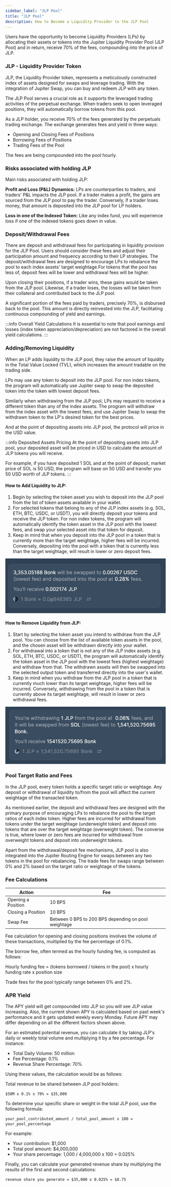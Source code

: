 ```yaml
---
sidebar_label: "JLP Pool"
title: "JLP Pool"
description: How to Become a Liquidity Provider to the JLP Pool
---
```


Users have the opportunity to become Liquidity Providers (LPs) by allocating their assets or tokens into the Jupiter Liquidity Provider Pool (JLP Pool) and in return, receive 70% of the fees, compounding into the price of JLP.

### JLP - Liquidity Provider Token

JLP, the Liquidity Provider token, represents a meticulously constructed index of assets designed for swaps and leverage trading. With the integration of Jupiter Swap, you can buy and redeem JLP with any token.

The JLP Pool serves a crucial role as it supports the leveraged trading activities of the perpetual exchange. When traders seek to open leveraged positions, they will automatically borrow tokens from this pool.

As a JLP holder, you receive 70% of the fees generated by the perpetuals trading exchange. The exchange generates fees and yield in three ways:

- Opening and Closing Fees of Positions
- Borrowing Fees of Positions
- Trading Fees of the Pool

The fees are being compounded into the pool hourly.

### Risks associated with holding JLP
Main risks associated with holding JLP:

**Profit and Loss (P&L) Dynamics:** LPs are counterparties to traders, and traders' P&L impacts the JLP pool. If a trader makes a profit, the gains are sourced from the JLP pool to pay the trader. Conversely, if a trader loses money, that amount is deposited into the JLP pool for LP holders.

**Loss in one of the Indexed Token:** Like any index fund, you will experience loss if one of the indexed tokens goes down in value.

### Deposit/Withdrawal Fees

There are deposit and withdrawal fees for participating in liquidity provision for the JLP Pool. Users should consider these fees and adjust their participation amount and frequency according to their LP strategies. The deposit/withdrawal fees are designed to encourage LPs to rebalance the pool to each index assets' target weightage.For tokens that the pool has less of, deposit fees will be lower and withdrawal fees will be higher.

Upon closing their positions, if a trader wins, these gains would be taken from the JLP pool. Likewise, if a trader loses, the losses will be taken from their collateral and contributed back to the JLP pool.

A significant portion of the fees paid by traders, precisely 70%, is disbursed back to the pool. This amount is directly reinvested into the JLP, facilitating continuous compounding of yield and earnings.

:::info Overall Yield Calculations
It is essential to note that pool earnings and losses (index token appreciation/depreciation) are not factored in the overall yield calculations.
:::

### Adding/Removing Liquidity

When an LP adds liquidity to the JLP pool, they raise the amount of liquidity in the Total Value Locked (TVL), which increases the amount tradable on the trading side.

LPs may use any token to deposit into the JLP pool. For non index tokens, the program will automatically use Jupiter swap to swap the deposited token into the token with lowest deposit fees. 

Similarly when withdrawing from the JLP pool, LPs may request to receive a different token than any of the index assets. The program will withdraw from the index asset with the lowest fees, and use Jupiter Swap to swap the withdrawn token to the LP's desired token for the best prices.

And at the point of depositing assets into JLP pool, the protocol will price in the USD value.

:::info Deposited Assets Pricing
At the point of depositing assets into JLP pool, your deposited asset will be priced in USD to calculate the amount of JLP tokens you will receive. 

For example, if you have deposited 1 SOL and at the point of deposit, market price of SOL is 50 USD, the program will base on 50 USD and transfer you 50 USD worth of JLP tokens.
:::


#### How to Add Liquidity to JLP:

1. Begin by selecting the token asset you wish to deposit into the JLP pool from the list of token assets available in your wallet.
2. For selected tokens that belong to any of the JLP index assets (e.g. SOL, ETH, BTC, USDC, or USDT), you will directly deposit your tokens and receive the JLP token. For non index tokens, the program will automatically identify the token asset in the JLP pool with the lowest fees, and swap your selected asset into that token for deposit.
3. Keep in mind that when you deposit into the JLP pool in a token that is currently more than the target weightage, higher fees will be incurred. Conversely, depositing into the pool with a token that is currently less than the target weightage, will result in lower or zero deposit fees.


![JLP1](../img/jlp1.jpg)

#### How to Remove Liquidity from JLP:

1. Start by selecting the token asset you intend to withdraw from the JLP pool. You can choose from the list of available token assets in the pool, and the chosen asset will be withdrawn directly into your wallet.
2. For withdrawal into a token that is not any of the JLP index assets (e.g. SOL, ETH, BTC, USDC, or USDT), the program will automatically identify the token asset in the JLP pool with the lowest fees (highest weightage) and withdraw from that. The withdrawn assets will then be swapped into the selected output token and transferred directly into the user's wallet.
3. Keep in mind when you withdraw from the JLP pool in a token that is currently much lower than its target weightage, higher fees will be incurred. Conversely, withdrawing from the pool in a token that is currently above its target weightage, will result in lower or zero withdrawal fees.


![JLP2](../img/jlp2.jpg)

### Pool Target Ratio and Fees

In the JLP pool, every token holds a specific target ratio or weightage. Any deposit or withdrawal of liquidity to/from the pool will affect the current weightage of the transacted token. 

As mentioned earlier, the deposit and withdrawal fees are designed with the primary purpose of encouraging LPs to rebalance the pool to the target ratios of each index token. Higher fees are incurred for withdrawal from tokens under the target weightage (underweight token) and deposit into tokens that are over the target weightage (overweight token). The converse is true, where lower or zero fees are incurred for withdrawal from overweight tokens and deposit into underweight tokens.

Apart from the withdrawal/deposit fee mechanisms, JLP pool is also integrated into the Jupiter Routing Engine for swaps between any two tokens in the pool for rebalancing. The trade fees for swaps range between 0% and 2% based on the target ratio or weightage of the tokens.

### Fee Calculations

| Action | Fee |
|---|---|
| Opening a Position | 10 BPS |
| Closing a Position | 10 BPS |
| Swap Fee | Between 0 BPS to 200 BPS depending on pool weightage |

Fee calculation for opening and closing positions involves the volume of these transactions, multiplied by the fee percentage of 0.1%.

The borrow fee, often termed as the hourly funding fee, is computed as follows:

Hourly funding fee = (tokens borrowed / tokens in the pool) x hourly funding rate x position size

Trade fees for the pool typically range between 0% and 2%.

### APR Yield

The APY yield will get compounded into JLP so you will see JLP value increasing. Also, the current shown APY is calculated based on past week's performance and it gets updated weekly every Monday. Future APY may differ depending on all the different factors shown above.

For an estimated potential revenue, you can calculate it by taking JLP's daily or weekly total volume and multiplying it by a fee percentage. For instance:

* Total Daily Volume: 50 million
* Fee Percentage: 0.1%
* Revenue Share Percentage: 70%

Using these values, the calculation would be as follows:

Total revenue to be shared between JLP pool holders:

```
$50M x 0.1% x 70% = $35,000
```

To determine your specific share or weight in the total JLP pool, use the following formula:

```
your_pool_contributed_amount / total_pool_amount x 100 = your_pool_percentage
```

For example:

* Your contribution: $1,000
* Total pool amount: $4,000,000
* Your share percentage: 1,000 / 4,000,000 x 100 = 0.025%

Finally, you can calculate your generated revenue share by multiplying the results of the first and second calculations:

```
revenue share you generate = $35,000 x 0.025% = $8.75
```
